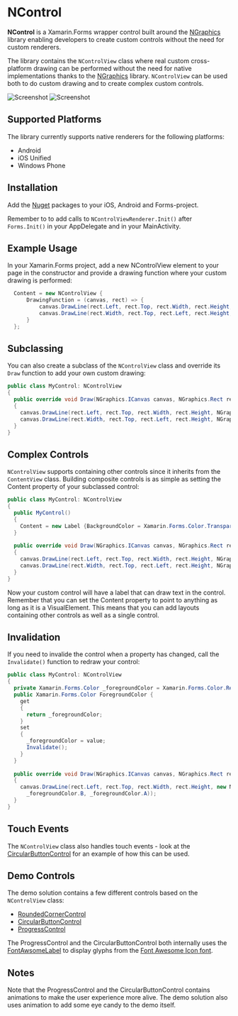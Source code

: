 # NControl
**NControl** is a Xamarin.Forms wrapper control built around the [NGraphics](https://github.com/praeclarum/NGraphics) library enabling developers to create custom controls without the need for custom renderers. 

The library contains the ```NControlView``` class where real custom cross-platform drawing can be performed without the need for native implementations thanks to the [NGraphics](https://github.com/praeclarum/NGraphics) library. ```NControlView``` can be used both to do custom drawing and to create complex custom controls.

![Screenshot](/../screenshots/Screens/Startup.gif?raw=true) ![Screenshot](/../screenshots/Screens/Startup2.gif?raw=true)

## Supported Platforms
The library currently supports native renderers for the following platforms:

- Android
- iOS Unified
- Windows Phone

## Installation
Add the [Nuget](https://www.nuget.org/packages/NControl/) packages to your iOS, Android and Forms-project.

Remember to to add calls to ```NControlViewRenderer.Init()``` after ```Forms.Init()``` in your AppDelegate and in your MainActivity. 

## Example Usage
In your Xamarin.Forms project, add a new NControlView element to your page in the constructor and provide a drawing function where your custom drawing is performed:

```csharp
  Content = new NControlView {
      DrawingFunction = (canvas, rect) => {
          canvas.DrawLine(rect.Left, rect.Top, rect.Width, rect.Height, NGraphics.Colors.Red);
          canvas.DrawLine(rect.Width, rect.Top, rect.Left, rect.Height, NGraphics.Colors.Yellow);
      }
  };
```
## Subclassing
You can also create a subclass of the ```NControlView``` class and override its ```Draw``` function to add your own custom drawing:

```csharp
public class MyControl: NControlView
{
  public override void Draw(NGraphics.ICanvas canvas, NGraphics.Rect rect)
  {
    canvas.DrawLine(rect.Left, rect.Top, rect.Width, rect.Height, NGraphics.Colors.Red);
    canvas.DrawLine(rect.Width, rect.Top, rect.Left, rect.Height, NGraphics.Colors.Yellow);
  }
}
```

## Complex Controls
```NControlView``` supports containing other controls since it inherits from the ```ContentView``` class. Building composite controls is as simple as setting the Content property of your subclassed control:

```csharp
public class MyControl: NControlView
{
  public MyControl()
  {
    Content = new Label {BackgroundColor = Xamarin.Forms.Color.Transparent};
  }
  
  public override void Draw(NGraphics.ICanvas canvas, NGraphics.Rect rect)
  {
    canvas.DrawLine(rect.Left, rect.Top, rect.Width, rect.Height, NGraphics.Colors.Red);
    canvas.DrawLine(rect.Width, rect.Top, rect.Left, rect.Height, NGraphics.Colors.Yellow);
  }
}
```
Now your custom control will have a label that can draw text in the control. Remember that you can set the Content property to point to anything as long as it is a VisualElement. This means that you can add layouts containing other controls as well as a single control. 

## Invalidation
If you need to invalide the control when a property has changed, call the ```Invalidate()``` function to redraw your control:

```csharp
public class MyControl: NControlView
{
  private Xamarin.Forms.Color _foregroundColor = Xamarin.Forms.Color.Red;
  public Xamarin.Forms.Color ForegroundColor { 
    get 
    { 
      return _foregroundColor; 
    }
    set 
    { 
      _foregroundColor = value;
      Invalidate();
    }
  }
  
  public override void Draw(NGraphics.ICanvas canvas, NGraphics.Rect rect)
  {
    canvas.DrawLine(rect.Left, rect.Top, rect.Width, rect.Height, new NGraphics.Color(_foregroundColor.R, _foregroundColor.G,
      _foregroundColor.B, _foregroundColor.A));
  }
}
```
## Touch Events
The ```NControlView``` class also handles touch events - look at the [CircularButtonControl](NControlDemo/NControlDemo.FormsApp/Controls/CircularButtonControl.cs) for an example of how this can be used.

## Demo Controls
The demo solution contains a few different controls based on the ```NControlView``` class:
- [RoundedCornerControl](NControlDemo/NControlDemo.FormsApp/Controls/RoundedBorderControl.cs)
- [CircularButtonControl](NControlDemo/NControlDemo.FormsApp/Controls/CircularButtonControl.cs)
- [ProgressControl](NControlDemo/NControlDemo.FormsApp/Controls/ProgressControl.cs)

The ProgressControl and the CircularButtonControl both internally uses the [FontAwsomeLabel](NControlDemo/NControlDemo.FormsApp/Controls/FontAwesomeLabel.cs) to display glyphs from the [Font Awesome Icon font](http://fortawesome.github.io/Font-Awesome/). 

## Notes
Note that the ProgressControl and the CircularButtonControl contains animations to make the user experience more alive. The demo solution also uses animation to add some eye candy to the demo itself.

